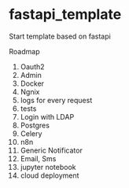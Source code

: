# fastapi_template
Start template based on fastapi

Roadmap
1) Oauth2
2) Admin
3) Docker 
4) Ngnix
5) logs for every request
6) tests
7) Login with LDAP
8) Postgres
9) Celery
10) n8n
11) Generic Notificator
12) Email, Sms
13) jupyter notebook
14) cloud deployment
